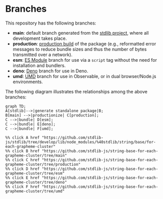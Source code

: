 <!--

@license Apache-2.0

Copyright (c) 2022 The Stdlib Authors.

Licensed under the Apache License, Version 2.0 (the "License");
you may not use this file except in compliance with the License.
You may obtain a copy of the License at

    http://www.apache.org/licenses/LICENSE-2.0

Unless required by applicable law or agreed to in writing, software
distributed under the License is distributed on an "AS IS" BASIS,
WITHOUT WARRANTIES OR CONDITIONS OF ANY KIND, either express or implied.
See the License for the specific language governing permissions and
limitations under the License.

-->

# Branches

This repository has the following branches:

-   **main**: default branch generated from the [stdlib project][stdlib-url], where all development takes place.
-   **production**: [production build][production-url] of the package (e.g., reformatted error messages to reduce bundle sizes and thus the number of bytes transmitted over a network).
-   **esm**: [ES Module][esm-url] branch for use via a `script` tag without the need for installation and bundlers.
-   **deno**: [Deno][deno-url] branch for use in Deno.
-   **umd**: [UMD][umd-url] branch for use in Observable, or in dual browser/Node.js environments.

The following diagram illustrates the relationships among the above branches:

```mermaid
graph TD;
A[stdlib]-->|generate standalone package|B;
B[main] -->|productionize| C[production];
C -->|bundle| D[esm];
C -->|bundle| E[deno];
C -->|bundle| F[umd];

%% click A href "https://github.com/stdlib-js/stdlib/tree/develop/lib/node_modules/%40stdlib/string/base/for-each-grapheme-cluster"
%% click B href "https://github.com/stdlib-js/string-base-for-each-grapheme-cluster/tree/main"
%% click C href "https://github.com/stdlib-js/string-base-for-each-grapheme-cluster/tree/production"
%% click D href "https://github.com/stdlib-js/string-base-for-each-grapheme-cluster/tree/esm"
%% click E href "https://github.com/stdlib-js/string-base-for-each-grapheme-cluster/tree/deno"
%% click F href "https://github.com/stdlib-js/string-base-for-each-grapheme-cluster/tree/umd"
```

[stdlib-url]: https://github.com/stdlib-js/stdlib/tree/develop/lib/node_modules/%40stdlib/string/base/for-each-grapheme-cluster
[production-url]: https://github.com/stdlib-js/string-base-for-each-grapheme-cluster/tree/production
[deno-url]: https://github.com/stdlib-js/string-base-for-each-grapheme-cluster/tree/deno
[umd-url]: https://github.com/stdlib-js/string-base-for-each-grapheme-cluster/tree/umd
[esm-url]: https://github.com/stdlib-js/string-base-for-each-grapheme-cluster/tree/esm